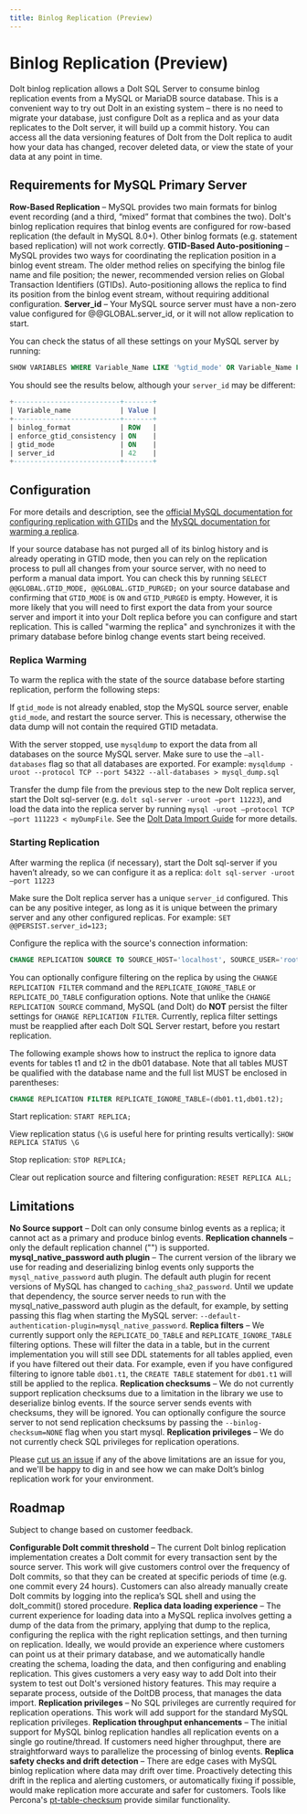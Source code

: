 ```yaml
---
title: Binlog Replication (Preview)
---
```


# Binlog Replication (Preview)

Dolt binlog replication allows a Dolt SQL Server to consume binlog replication events from a MySQL or MariaDB source database. This is a convenient way to try out Dolt in an existing system – there is no need to migrate your database, just configure Dolt as a replica and as your data replicates to the Dolt server, it will build up a commit history. You can access all the data versioning features of Dolt from the Dolt replica to audit how your data has changed, recover deleted data, or view the state of your data at any point in time.

## Requirements for MySQL Primary Server 

**Row-Based Replication** – MySQL provides two main formats for binlog event recording (and a third, “mixed” format that combines the two). Dolt's binlog replication requires that binlog events are configured for row-based replication (the default in MySQL 8.0+). Other binlog formats (e.g. statement based replication) will not work correctly.
**GTID-Based Auto-positioning** – MySQL provides two ways for coordinating the replication position in a binlog event stream. The older method relies on specifying the binlog file name and file position; the newer, recommended version relies on Global Transaction Identifiers (GTIDs). Auto-positioning allows the replica to find its position from the binlog event stream, without requiring additional configuration.
**Server_id** – Your MySQL source server must have a non-zero value configured for @@GLOBAL.server_id, or it will not allow replication to start.

You can check the status of all these settings on your MySQL server by running:
```sql
SHOW VARIABLES WHERE Variable_Name LIKE '%gtid_mode' OR Variable_Name LIKE '%enforce_gtid_consistency' OR Variable_Name LIKE '%binlog_format' OR Variable_Name LIKE 'server_id';
```

You should see the results below, although your `server_id` may be different:
```sql
+--------------------------+-------+
| Variable_name            | Value |
+--------------------------+-------+
| binlog_format            | ROW   |
| enforce_gtid_consistency | ON    |
| gtid_mode                | ON    |
| server_id                | 42    |
+--------------------------+-------+
```


## Configuration

For more details and description, see the [official MySQL documentation for configuring replication with GTIDs](https://dev.mysql.com/doc/refman/8.0/en/replication-gtids-howto.html) and the [MySQL documentation for warming a replica](https://dev.mysql.com/doc/refman/8.0/en/replication-gtids-failover.html).

If your source database has not purged all of its binlog history and is already operating in GTID mode, then you can rely on the replication process to pull all changes from your source server, with no need to perform a manual data import. You can check this by running 
`SELECT @@GLOBAL.GTID_MODE, @@GLOBAL.GTID_PURGED;` on your source database and confirming that `GTID_MODE` is `ON` and `GTID_PURGED` is empty.
However, it is more likely that you will need to first export the data from your source server and import it into your Dolt replica before you can configure and start replication. This is called "warming the replica" and synchronizes it with the primary database before binlog change events start being received. 

### Replica Warming
To warm the replica with the state of the source database before starting replication, perform the following steps:

If `gtid_mode` is not already enabled, stop the MySQL source server, enable `gtid_mode`, and restart the source server. This is necessary, otherwise the data dump will not contain the required GTID metadata.

With the server stopped, use `mysqldump` to export the data from all databases on the source MySQL server. Make sure to use the `–all-databases` flag so that all databases are exported. For example: `mysqldump -uroot --protocol TCP --port 54322 --all-databases > mysql_dump.sql`

Transfer the dump file from the previous step to the new Dolt replica server, start the Dolt sql-server (e.g. `dolt sql-server -uroot –port 11223`), and load the data into the replica server by running `mysql -uroot –protocol TCP –port 111223 < myDumpFile`. See the [Dolt Data Import Guide](https://docs.dolthub.com/guides/import#mysql-databases) for more details.

### Starting Replication 
After warming the replica (if necessary), start the Dolt sql-server if you haven’t already, so we can configure it as a replica: `dolt sql-server -uroot –port 11223`

Make sure the Dolt replica server has a unique `server_id` configured. This can be any positive integer, as long as it is unique between the primary server and any other configured replicas. For example: `SET @@PERSIST.server_id=123;`

Configure the replica with the source's connection information:
```sql
CHANGE REPLICATION SOURCE TO SOURCE_HOST='localhost', SOURCE_USER='root', SOURCE_PASSWORD='', SOURCE_PORT=3306;
```

You can optionally configure filtering on the replica by using the `CHANGE REPLICATION FILTER` command and the `REPLICATE_IGNORE_TABLE` or `REPLICATE_DO_TABLE` configuration options. Note that unlike the `CHANGE REPLICATION SOURCE` command, MySQL (and Dolt) do **NOT** persist the filter settings for `CHANGE REPLICATION FILTER`. Currently, replica filter settings must be reapplied after each Dolt SQL Server restart, before you restart replication.

The following example shows how to instruct the replica to ignore data events for tables t1 and t2 in the db01 database. Note that all tables MUST be qualified with the database name and the full list MUST be enclosed in parentheses:
```sql
CHANGE REPLICATION FILTER REPLICATE_IGNORE_TABLE=(db01.t1,db01.t2);
```

Start replication: `START REPLICA;`

View replication status (`\G` is useful here for printing results vertically): `SHOW REPLICA STATUS \G`

Stop replication: `STOP REPLICA;`

Clear out replication source and filtering configuration: `RESET REPLICA ALL;`


## Limitations
**No Source support** – Dolt can only consume binlog events as a replica; it cannot act as a primary and produce binlog events.
**Replication channels** – only the default replication channel ("") is supported.
**mysql_native_password auth plugin** – The current version of the library we use for reading and deserializing binlog events only supports the `mysql_native_password` auth plugin. The default auth plugin for recent versions of MySQL has changed to `caching_sha2_password`. Until we update that dependency, the source server needs to run with the mysql_native_password auth plugin as the default, for example, by setting passing this flag when starting the MySQL server: `--default-authentication-plugin=mysql_native_password`.
**Replica filters** – We currently support only the `REPLICATE_DO_TABLE` and `REPLICATE_IGNORE_TABLE` filtering options. These will filter the data in a table, but in the current implementation you will still see DDL statements for all tables applied, even if you have filtered out their data. For example, even if you have configured filtering to ignore table `db01.t1`, the `CREATE TABLE` statement for `db01.t1` will still be applied to the replica.
**Replication checksums** – We do not currently support replication checksums due to a limitation in the library we use to deserialize binlog events. If the source server sends events with checksums, they will be ignored. You can optionally configure the source server to not send replication checksums by passing the `--binlog-checksum=NONE` flag when you start mysql.
**Replication privileges** – We do not currently check SQL privileges for replication operations.

Please [cut us an issue](https://github.com/dolthub/dolt/issues/new) if any of the above limitations are an issue for you, and we'll be happy to dig in and see how we can make Dolt’s binlog replication work for your environment.


## Roadmap
Subject to change based on customer feedback.

**Configurable Dolt commit threshold** – The current Dolt binlog replication implementation creates a Dolt commit for every transaction sent by the source server. This work will give customers control over the frequency of Dolt commits, so that they can be created at specific periods of time (e.g. one commit every 24 hours). Customers can also already manually create Dolt commits by logging into the replica’s SQL shell and using the dolt_commit() stored procedure.
**Replica data loading experience** – The current experience for loading data into a MySQL replica involves getting a dump of the data from the primary, applying that dump to the replica, configuring the replica with the right replication settings, and then turning on replication. Ideally, we would provide an experience where customers can point us at their primary database, and we automatically handle creating the schema, loading the data, and then configuring and enabling replication. This gives customers a very easy way to add Dolt into their system to test out Dolt's versioned history features. This may require a separate process, outside of the DoltDB process, that manages the data import.
**Replication privileges** – No SQL privileges are currently required for replication operations. This work will add support for the standard MySQL replication privileges.
**Replication throughput enhancements** – The initial support for MySQL binlog replication handles all replication events on a single go routine/thread. If customers need higher throughput, there are straightforward ways to parallelize the processing of binlog events.
**Replica safety checks and drift detection** – There are edge cases with MySQL binlog replication where data may drift over time. Proactively detecting this drift in the replica and alerting customers, or automatically fixing if possible, would make replication more accurate and safer for customers. Tools like Percona's [pt-table-checksum](https://docs.percona.com/percona-toolkit/pt-table-checksum.html) provide similar functionality. 
